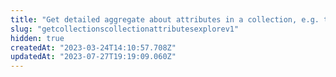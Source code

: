 ```yaml
---
title: "Get detailed aggregate about attributes in a collection, e.g. trait floors"
slug: "getcollectionscollectionattributesexplorev1"
hidden: true
createdAt: "2023-03-24T14:10:57.708Z"
updatedAt: "2023-07-27T19:19:09.060Z"
---
```


